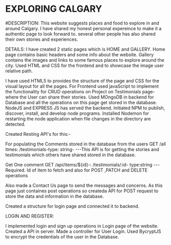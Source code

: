 # EXPLORING CALGARY
#DESCRIPTION:  This website suggests places and food to explore in and around Calgary. I have shared my honest personal expereince to make it a authentic page to look forward to. several other people has also shared their own stories and experiences.

DETAILS:
I have created 2 static pages which is HOME and GALLERY. Home page contains basic headers and some info about the website.
Gallery contains the images and links to some famous places to explore around the city.
Used HTML and CSS for the frontend and to showcase the image user relative path.

 I have used HTML5  to provides the structure of the page and CSS for the visual layout for all the pages.
For Frontend used javaScript to implement the functionality for CRUD operations on Project on Testimonials page- where the User can share their stories.
Used MOngoDB in backend for Database and all the operations on this page get stored in the database.
NodeJS and EXPRESS JS has served the backend. Initiated NPM to publish, discover, install, and develop node programs.
Installed Nodemon for restarting the node application when file changes in the directory are detected.

Created Resting API's for this:-

For populating the Comments stored in the database from the users
GET /all itmes:
/testimonials-type:	string-	---This API is for getting the stories and testimonials which others have shared stored in the database.

Get One comment
  GET /api/items/${id}-: /testimonials/:id- type:string	---Required. Id of item to fetch
and also for POST ,PATCH and DELETE operations


Also made a Contact Us page to send the messages and concerns.
As this page just containes post operations so createda API for POST request to store the data and information in the database.

Created a structure for login page and connected it to backend.

LOGIN AND REGISTER:

I implemented login and sign up operations in Login page of the website. Created a API in server. Made a controller for User Login.
Used BycryptJS to encrypt the credentials of the user in the Database. 
